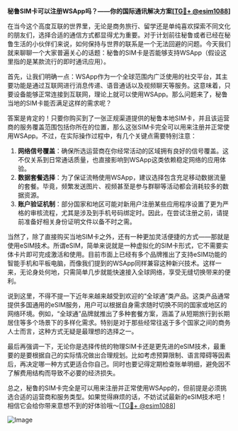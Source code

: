 **秘鲁SIM卡可以注册WSApp吗？——你的国际通讯解决方案[[TG💪+ @esim1088](https://t.me/s/esim1088)]**

在当今这个高度互联的世界里，无论是商务旅行、留学还是单纯喜欢探索不同文化的朋友们，选择合适的通信方式都显得尤为重要。对于计划前往秘鲁或者已经在秘鲁生活的小伙伴们来说，如何保持与世界的联系是一个无法回避的问题。今天我们就来聊聊一个大家普遍关心的话题：秘鲁的SIM卡是否能够支持WSApp（假设这里指的是某款流行的即时通讯应用）。

首先，让我们明确一点：WSApp作为一个全球范围内广泛使用的社交平台，其主要功能是通过互联网进行消息传递、语音通话以及视频聊天等服务。这意味着，只要设备能够正常连接到互联网，理论上就可以使用WSApp。那么问题来了，秘鲁当地的SIM卡能否满足这样的需求呢？

答案是肯定的！只要你购买到了一张正规渠道提供的秘鲁本地SIM卡，并且该运营商的服务覆盖范围包括你所在的位置，那么这张SIM卡完全可以用来注册并正常使用WSApp。不过，在实际操作过程中，有几个关键点需要特别注意：

1. **网络信号覆盖**：确保所选运营商在你经常活动的区域拥有良好的信号覆盖。这不仅关系到日常通话质量，也直接影响到WSApp这类依赖稳定网络的应用体验。
2. **数据套餐选择**：为了保证流畅使用WSApp，建议选择包含充足移动数据流量的套餐。毕竟，频繁发送图片、视频甚至是参与群聊等活动都会消耗较多的数据资源。
3. **账户验证机制**：部分国家和地区可能对新用户注册某些应用程序设置了更为严格的审核流程，尤其是涉及到手机号码绑定时。因此，在尝试注册之前，请提前准备好相关身份证明文件以备不时之需。

当然了，除了直接购买当地SIM卡之外，还有一种更加灵活便捷的方式——那就是使用eSIM技术。所谓eSIM，简单来说就是一种虚拟化的SIM卡形式，它不需要实体卡片即可完成激活和使用。目前市面上已经有多个品牌推出了支持eSIM功能的智能手机和平板电脑，而像我们提到的WSApp同样兼容这种新兴技术。这样一来，无论身处何地，只需简单几步就能快速接入全球网络，享受无缝切换带来的便利。

说到这里，不得不提一下近年来越来越受到欢迎的“全球通”类产品。这类产品通常提供多国通用的eSIM服务，用户可以根据自身需求随时切换不同的国家或地区的网络环境。例如，“全球通”品牌就推出了多种套餐方案，涵盖了从短期旅行到长期居住等多个场景下的多样化需求。特别是对于那些经常往返于多个国家之间的商务人士而言，这种方式无疑是最理想的选择之一。

最后再强调一下，无论你是选择传统的物理SIM卡还是更先进的eSIM技术，最重要的是要根据自己的实际情况做出合理规划。比如考虑预算限制、语言障碍等因素后，再决定哪一种方式更适合你自己。同时也要记得定期检查账单明细，避免因不了解费用结构而导致不必要的经济损失。

总之，秘鲁的SIM卡完全是可以用来注册并正常使用WSApp的，但前提是必须挑选合适的运营商和服务类型。如果觉得麻烦的话，不妨试试最新的eSIM技术吧！相信它会给你带来意想不到的好体验哦～[[TG💪+ @esim1088](https://t.me/s/esim1088)] 

![Image](https://i.postimg.cc/4NQfJmqS/Snipaste-2025-05-13-00-14-12.png)